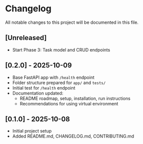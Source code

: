 # Changelog

All notable changes to this project will be documented in this file.

## [Unreleased]
- Start Phase 3: Task model and CRUD endpoints

## [0.2.0] - 2025-10-09
- Base FastAPI app with `/health` endpoint
- Folder structure prepared for `app/` and `tests/`
- Initial test for `/health` endpoint
- Documentation updated:
  - README roadmap, setup, installation, run instructions
  - Recommendations for using virtual environment

## [0.1.0] - 2025-10-08
- Initial project setup
- Added README.md, CHANGELOG.md, CONTRIBUTING.md
